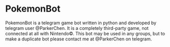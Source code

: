 # PokemonBot
PokemonBot is a telegram game bot written in python and developed by telegram user @ParkerChen. It is a completely third-party game, not connected at all with Nintendo©. This bot may be used in any groups, but to make a duplicate bot please contact me at @ParkerChen on telegram.